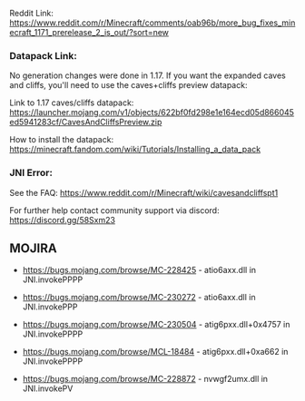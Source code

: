 Reddit Link: https://www.reddit.com/r/Minecraft/comments/oab96b/more_bug_fixes_minecraft_1171_prerelease_2_is_out/?sort=new

### Datapack Link: 
No generation changes were done in 1.17. If you want the expanded caves and cliffs, you'll need to use the caves+cliffs preview datapack:

Link to 1.17 caves/cliffs datapack: https://launcher.mojang.com/v1/objects/622bf0fd298e1e164ecd05d866045ed5941283cf/CavesAndCliffsPreview.zip
	
How to install the datapack: https://minecraft.fandom.com/wiki/Tutorials/Installing_a_data_pack

### JNI Error:
See the FAQ: https://www.reddit.com/r/Minecraft/wiki/cavesandcliffspt1
	
For further help contact community support via discord: https://discord.gg/58Sxm23

## MOJIRA
- https://bugs.mojang.com/browse/MC-228425 - atio6axx.dll in JNI.invokePPPP

- https://bugs.mojang.com/browse/MC-230272 - atio6axx.dll in JNI.invokePPP

- https://bugs.mojang.com/browse/MC-230504 - atig6pxx.dll+0x4757 in JNI.invokePPPP

- https://bugs.mojang.com/browse/MCL-18484 - atig6pxx.dll+0xa662 in JNI.invokePPPP

- https://bugs.mojang.com/browse/MC-228872 - nvwgf2umx.dll in JNI.invokePV
